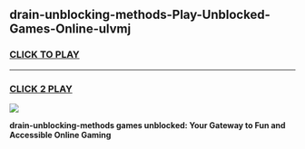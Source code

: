 
## drain-unblocking-methods-Play-Unblocked-Games-Online-ulvmj
<h3>
<a href="https://premium76.site?title=drain-unblocking-methods&ref=25A">CLICK TO PLAY</a></h3>
<hr>

<h3>
<a href="https://premium76.site?title=drain-unblocking-methods&ref=25A">CLICK 2 PLAY</a>
  
</h3>

<a href="https://premium76.site?title=drain-unblocking-methods&ref=25A"><img src="https://clearcache.store/games.png"></a>


**drain-unblocking-methods games unblocked: Your Gateway to Fun and Accessible Online Gaming**
